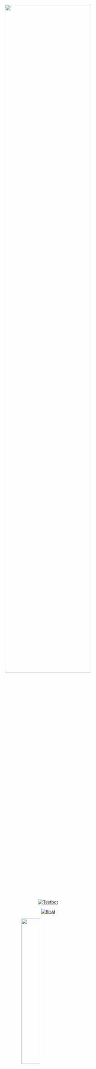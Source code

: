<p align="center">
	<img src="https://encrypted-tbn0.gstatic.com/images?q=tbn:ANd9GcTrF6fyFoGCHmsmOXWjFxIXh-467D1nRhA4mQ&usqp=CAU" width="75%" style="margin-left: auto;margin-right: auto;display: block;">
</p>
<p align="center">
<a href="#"><img title="Testbot " src="https://img.shields.io/badge/botwa22-green?colorA=%23ff0000&colorB=%23017e40&style=for-the-badge"></a>
</p>
<p align="center">
<a href="https://github.com/RiskiRj"><img title="Riski" src="https://img.shields.io/badge/Author-RiskiGanz-red.svg?style=for-the-badge&logo=github"></a>
</p>
<p align="center">
</p>



<p align="left">
	<img src="https://telegra.ph/file/2a994c4949315bb7f51b8.jpg" width="35%" style="margin-left: auto;margin-right: auto;display: block;">
</p>
<h1 align="left">Ganz Bot</h1>



[![Run on Repl.it](https://repl.it/badge/github/FadliDarmawan/haruno)](https://repl.it/github/RiskiRj/Botwa22)
# Replit
* Klik button
* Buka console
* npm start
```







[![wa me WhatsApp](https://img.shields.io/badge/WhatsApp-25D366?style=for-the-badge&logo=whatsapp&logoColor=white)](https://wa.me//6281339888334/LIX42RUhLi15MBXhfvrF6K)

# Ganz Bot
Ganz bot adalah bot whatsapp hasil pe-nggarapan ulang dari Riski Ganz yang sudah di edit agar bisa di jalankan di termux.
Ganz bot juga dapat di jalankan di termux, Replit
# Termux
NOTE: untuk pengguna termux yang ingin menggunakan fitur nhentai(dari module nhentai-node-api) harap aktifkan dns (dns.google) agar bisa mengakses fitur (kena internet positif)
```
apt install ffmpeg
apt install imagemagick
apt install nodejs
apt install git
git clone https://github.com/RiskiRj/Botwa22.git
cd Botwa22
npm start

````

